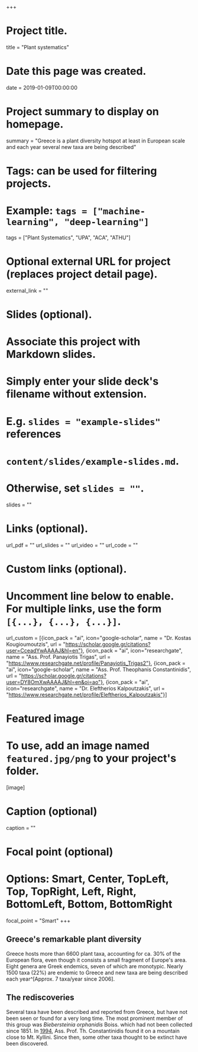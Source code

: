 +++
# Project title.
title = "Plant systematics"

# Date this page was created.
date = 2019-01-09T00:00:00

# Project summary to display on homepage.
summary = "Greece is a plant diversity hotspot at least in European scale and each year several new taxa are being described"

# Tags: can be used for filtering projects.
# Example: `tags = ["machine-learning", "deep-learning"]`
tags = ["Plant Systematics", "UPA", "ACA", "ATHU"]

# Optional external URL for project (replaces project detail page).
external_link = ""

# Slides (optional).
#   Associate this project with Markdown slides.
#   Simply enter your slide deck's filename without extension.
#   E.g. `slides = "example-slides"` references 
#   `content/slides/example-slides.md`.
#   Otherwise, set `slides = ""`.
slides = ""

# Links (optional).
url_pdf = ""
url_slides = ""
url_video = ""
url_code = ""

# Custom links (optional).
#   Uncomment line below to enable. For multiple links, use the form `[{...}, {...}, {...}]`.
url_custom = [{icon_pack = "ai", icon="google-scholar", name = "Dr. Kostas Kougioumoutzis", url = "https://scholar.google.gr/citations?user=CceadYwAAAAJ&hl=en"},
{icon_pack = "ai", icon="researchgate", name = "Ass. Prof. Panayiotis Trigas", url = "https://www.researchgate.net/profile/Panayiotis_Trigas2"},
{icon_pack = "ai", icon="google-scholar", name = "Ass. Prof. Theophanis Constantinidis", url = "https://scholar.google.gr/citations?user=DY8OmXwAAAAJ&hl=en&oi=ao"},
{icon_pack = "ai", icon="researchgate", name = "Dr. Eleftherios Kalpoutzakis", url = "https://www.researchgate.net/profile/Eleftherios_Kalpoutzakis"}]


# Featured image
# To use, add an image named `featured.jpg/png` to your project's folder. 
[image]
  # Caption (optional)
  caption = ""
  
  # Focal point (optional)
  # Options: Smart, Center, TopLeft, Top, TopRight, Left, Right, BottomLeft, Bottom, BottomRight
  focal_point = "Smart"
+++

## Greece's remarkable plant diversity    
Greece hosts more than 6600 plant taxa, accounting for ca. 30% of the European flora, even though it consists a small fragment of Europe's area. Eight genera are Greek endemics, seven of which are monotypic. Nearly 1500 taxa (22%) are endemic to Greece and new taxa are being described each year^[Approx. 7 taxa/year since 2006].   
  
## The rediscoveries
Several taxa have been described and reported from Greece, but have not been seen or found for a very long time. The most prominent member of this group was *Biebersteinia orphanidis* Boiss. which had not been collected since 1851. In [1994](http://users.uoa.gr/~cthanos/seedecology2004/Rediscovery.pdf), Ass. Prof. Th. Constantinidis found it on a mountain close to Mt. Kyllini. Since then, some other taxa thought to be extinct have been discovered.  
